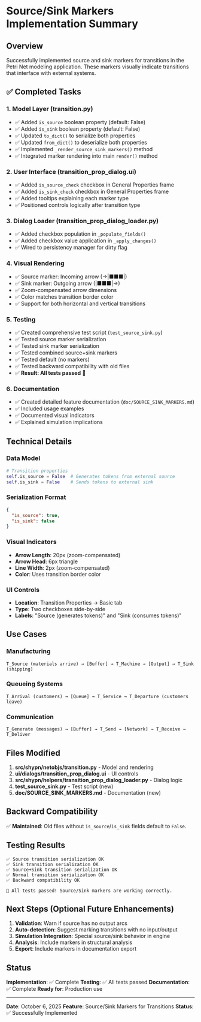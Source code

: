 # Source/Sink Markers Implementation Summary

## Overview
Successfully implemented source and sink markers for transitions in the Petri Net modeling application. These markers visually indicate transitions that interface with external systems.

## ✅ Completed Tasks

### 1. Model Layer (transition.py)
- ✅ Added `is_source` boolean property (default: False)
- ✅ Added `is_sink` boolean property (default: False)
- ✅ Updated `to_dict()` to serialize both properties
- ✅ Updated `from_dict()` to deserialize both properties
- ✅ Implemented `_render_source_sink_markers()` method
- ✅ Integrated marker rendering into main `render()` method

### 2. User Interface (transition_prop_dialog.ui)
- ✅ Added `is_source_check` checkbox in General Properties frame
- ✅ Added `is_sink_check` checkbox in General Properties frame
- ✅ Added tooltips explaining each marker type
- ✅ Positioned controls logically after transition type

### 3. Dialog Loader (transition_prop_dialog_loader.py)
- ✅ Added checkbox population in `_populate_fields()`
- ✅ Added checkbox value application in `_apply_changes()`
- ✅ Wired to persistency manager for dirty flag

### 4. Visual Rendering
- ✅ Source marker: Incoming arrow (→|■■■|)
- ✅ Sink marker: Outgoing arrow (|■■■|→)
- ✅ Zoom-compensated arrow dimensions
- ✅ Color matches transition border color
- ✅ Support for both horizontal and vertical transitions

### 5. Testing
- ✅ Created comprehensive test script (`test_source_sink.py`)
- ✅ Tested source marker serialization
- ✅ Tested sink marker serialization
- ✅ Tested combined source+sink markers
- ✅ Tested default (no markers)
- ✅ Tested backward compatibility with old files
- ✅ **Result: All tests passed** 🎉

### 6. Documentation
- ✅ Created detailed feature documentation (`doc/SOURCE_SINK_MARKERS.md`)
- ✅ Included usage examples
- ✅ Documented visual indicators
- ✅ Explained simulation implications

## Technical Details

### Data Model
```python
# Transition properties
self.is_source = False  # Generates tokens from external source
self.is_sink = False    # Sends tokens to external sink
```

### Serialization Format
```json
{
  "is_source": true,
  "is_sink": false
}
```

### Visual Indicators
- **Arrow Length**: 20px (zoom-compensated)
- **Arrow Head**: 6px triangle
- **Line Width**: 2px (zoom-compensated)
- **Color**: Uses transition border color

### UI Controls
- **Location**: Transition Properties → Basic tab
- **Type**: Two checkboxes side-by-side
- **Labels**: "Source (generates tokens)" and "Sink (consumes tokens)"

## Use Cases

### Manufacturing
```
T_Source (materials arrive) → [Buffer] → T_Machine → [Output] → T_Sink (shipping)
```

### Queueing Systems
```
T_Arrival (customers) → [Queue] → T_Service → T_Departure (customers leave)
```

### Communication
```
T_Generate (messages) → [Buffer] → T_Send → [Network] → T_Receive → T_Deliver
```

## Files Modified

1. **src/shypn/netobjs/transition.py** - Model and rendering
2. **ui/dialogs/transition_prop_dialog.ui** - UI controls
3. **src/shypn/helpers/transition_prop_dialog_loader.py** - Dialog logic
4. **test_source_sink.py** - Test script (new)
5. **doc/SOURCE_SINK_MARKERS.md** - Documentation (new)

## Backward Compatibility

✅ **Maintained**: Old files without `is_source`/`is_sink` fields default to `False`.

## Testing Results

```
✅ Source transition serialization OK
✅ Sink transition serialization OK
✅ Source+Sink transition serialization OK
✅ Normal transition serialization OK
✅ Backward compatibility OK

🎉 All tests passed! Source/Sink markers are working correctly.
```

## Next Steps (Optional Future Enhancements)

1. **Validation**: Warn if source has no output arcs
2. **Auto-detection**: Suggest marking transitions with no input/output
3. **Simulation Integration**: Special source/sink behavior in engine
4. **Analysis**: Include markers in structural analysis
5. **Export**: Include markers in documentation export

## Status

**Implementation**: ✅ Complete
**Testing**: ✅ All tests passed
**Documentation**: ✅ Complete
**Ready for**: Production use

---

**Date**: October 6, 2025
**Feature**: Source/Sink Markers for Transitions
**Status**: ✅ Successfully Implemented
